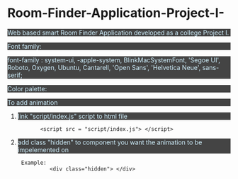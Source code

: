 # Room-Finder-Application-Project-I-
Web based smart Room Finder Application developed as a college Project I.



Font family:

font-family : system-ui, -apple-system, BlinkMacSystemFont, 'Segoe UI', Roboto, Oxygen, Ubuntu, Cantarell, 'Open Sans', 'Helvetica Neue', sans-serif;



Color palette:

<style>

  p{
    
background-color: #eaf2fa;

background-color: white;

background-color: #053367;

background-color: #7cb1e7;

background-color: #444;


color: rgb(24, 200, 133);

color:  rgb(42 255 173);

color:  rgb(209 241 255);
  }
</style>


To add animation

1. link "script/index.js" script to html file

              <script src = "script/index.js"> </script>


2. add class "hidden" to component you want the animation to be impelemented on


        Example:
                 <div class="hidden"> </div>




